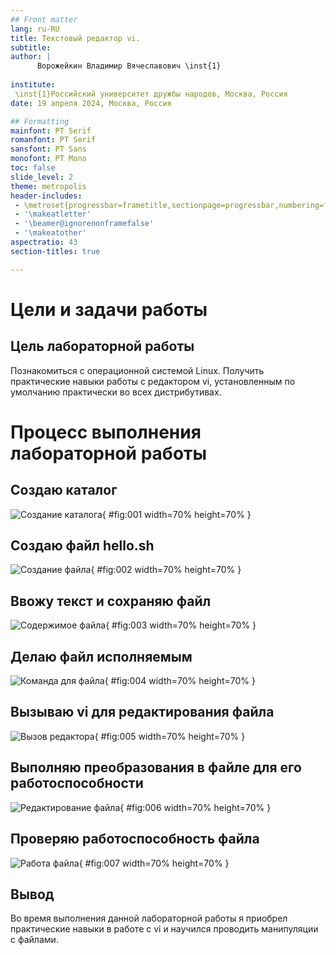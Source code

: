 ```yaml
---
## Front matter
lang: ru-RU
title: Текстовый редактор vi.
subtitle: 
author: |
      Ворожейкин Владимир Вячеславович \inst{1}
  
institute:
 \inst{1}Российский университет дружбы народов, Москва, Россия
date: 19 апреля 2024, Москва, Россия

## Formatting
mainfont: PT Serif
romanfont: PT Serif
sansfont: PT Sans
monofont: PT Mono
toc: false
slide_level: 2
theme: metropolis
header-includes: 
 - \metroset{progressbar=frametitle,sectionpage=progressbar,numbering=fraction}
 - '\makeatletter'
 - '\beamer@ignorenonframefalse'
 - '\makeatother'
aspectratio: 43
section-titles: true

---
```


# Цели и задачи работы

## Цель лабораторной работы

Познакомиться с операционной системой Linux. Получить практические навыки работы с редактором vi, установленным по умолчанию практически во всех дистрибутивах.

# Процесс выполнения лабораторной работы

## Создаю каталог

![Создание каталога](image/1.png){ #fig:001 width=70% height=70% }

## Создаю файл hello.sh

![Создание файла](image/3.png){ #fig:002 width=70% height=70% }

## Ввожу текст и сохраняю файл

![Содержимое файла](image/6.png){ #fig:003 width=70% height=70% }

## Делаю файл исполняемым

![Команда для файла](image/7.png){ #fig:004 width=70% height=70% }

## Вызываю vi для редактирования файла

![Вызов редактора](image/8.png){ #fig:005 width=70% height=70% }

## Выполняю преобразования в файле для его работоспособности

![Редактирование файла](image/13.png){ #fig:006 width=70% height=70% }

## Проверяю работоспособность файла

![Работа файла](image/14.png){ #fig:007 width=70% height=70% }

## Вывод

Во время выполнения данной лабораторной работы я приобрел практические навыки в работе с vi и научился проводить манипуляции с файлами.

